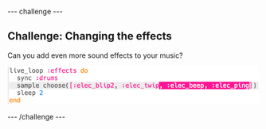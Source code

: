 \--- challenge \---

## Challenge: Changing the effects

Can you add even more sound effects to your music?

![لقطة شاشة](images/dj-effects-more.png)

\--- /challenge \---
